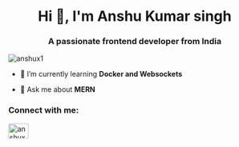 <h1 align="center">Hi 👋, I'm Anshu Kumar singh</h1>
<h3 align="center">A passionate frontend developer from India</h3>

<p align="left"> <img src="https://komarev.com/ghpvc/?username=anshux1&label=Profile%20views&color=0e75b6&style=flat" alt="anshux1" /> </p>


- 🌱 I’m currently learning **Docker and Websockets**

- 💬 Ask me about **MERN**

<h3 align="left">Connect with me:</h3>
<p align="left">
<a href="https://twitter.com/anshux1" target="blank"><img align="center" src="https://raw.githubusercontent.com/rahuldkjain/github-profile-readme-generator/master/src/images/icons/Social/twitter.svg" alt="anshux1" height="30" width="40" /></a>
</p>
